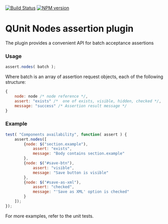 [![Build Status](https://travis-ci.org/dsheiko/qunit-assert-nodes.png)](https://travis-ci.org/dsheiko/qunit-nodes-step) [![NPM version](https://badge.fury.io/js/qunit-assert-nodes.png)](http://badge.fury.io/js/qunit-assert-nodes)

# QUnit Nodes assertion plugin

The plugin provides a convenient API for batch acceptance assertions

### Usage ###

```js
assert.nodes( batch );
```

Where batch is an array of assertion request objects, each of the following structure:
```js
{
    node: node /* node reference */,
    assert: "exists" /*  one of exists, visible, hidden, checked */,
    message: "success" /* Assertion result message */
}
```

### Example ###

```js
test( "Components availability", function( assert ) {
    assert.nodes([
        {node: $("section.example"),
            assert: "exists",
            message: "Body contains section.example"
        },
        {node: $("#save-btn"),
            assert: "visible",
            message: "Save button is visible"
        },
        {node: $("#save-as-xml"),
            assert: "checked",
            message: "'Save as XML' option is checked"
        }
    ]);
});
```

For more examples, refer to the unit tests.